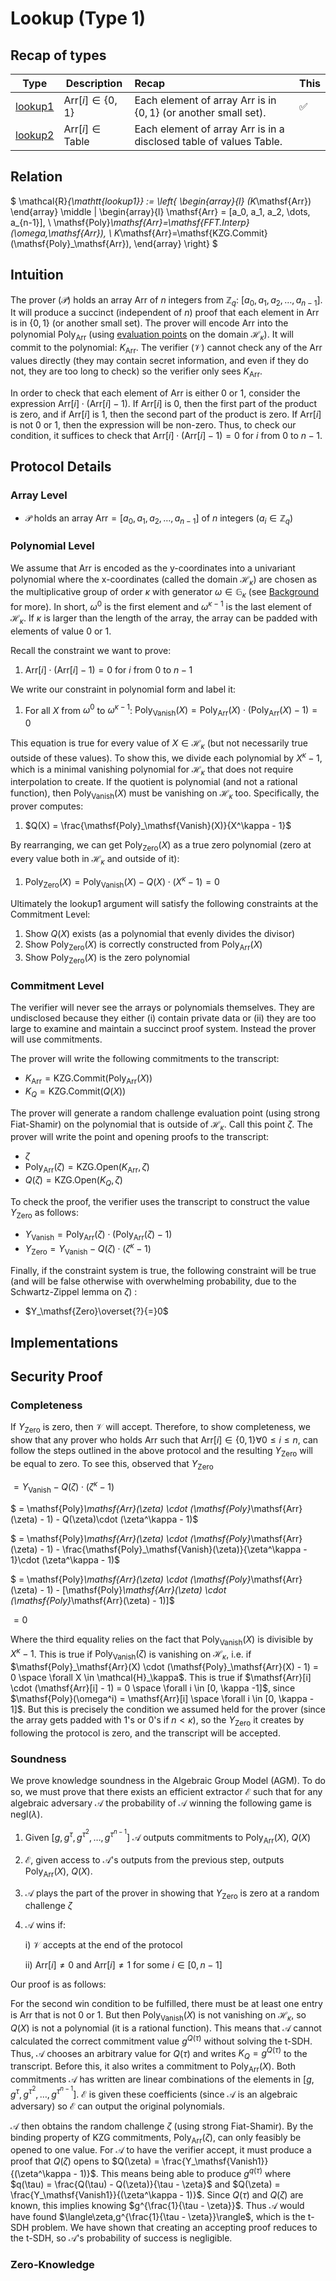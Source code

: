 # Lookup (Type 1)

## Recap of types

| Type                 | Description                         | Recap                                                        | This |
| -------------------- | ----------------------------------- | :----------------------------------------------------------- | ---- |
| [lookup1](./lookup1) | $\mathsf{Arr}[i]\in \{0,1\}$        | Each element of array $\mathsf{Arr}$ is in $\{0,1\}$ (or another small set). | ✅    |
| [lookup2](./lookup2) | $\mathsf{Arr}[i]\in \mathsf{Table}$ | Each element of array $\mathsf{Arr}$ is in a disclosed table of values $\mathsf{Table}$. |      |

## Relation

$ \mathcal{R}_{\mathtt{lookup1}} := \left\{ \begin{array}{l} (K_\mathsf{Arr}) \end{array} \middle | \begin{array}{l} \mathsf{Arr} = [a_0, a_1, a_2, \dots, a_{n-1}], \\ \mathsf{Poly}_\mathsf{Arr}=\mathsf{FFT.Interp}(\omega,\mathsf{Arr}), \\ K_\mathsf{Arr}=\mathsf{KZG.Commit}(\mathsf{Poly}_\mathsf{Arr}), \end{array} \right\} $

## Intuition

The prover ($\mathcal{P}$) holds an array $\mathsf{Arr}$ of $n$ integers from $\mathbb{Z}_q$: $[a_0, a_1, a_2, \dots, a_{n-1}]$. It will produce a succinct (independent of $n$) proof that each element in $\mathsf{Arr}$ is in $\{0,1\}$ (or another small set). The prover will encode $\mathsf{Arr}$ into the polynomial $\mathsf{Poly}_\mathsf{Arr}$ (using [evaluation points]() on the domain $\mathcal{H}_\kappa$). It will commit to the polynomial: $K_\mathsf{Arr}$. The verifier ($\mathcal{V}$) cannot check any of the $\mathsf{Arr}$ values directly (they may contain secret information, and even if they do not, they are too long to check) so the verifier only sees $K_\mathsf{Arr}$.

In order to check that each element of $\mathsf{Arr}$ is either 0 or 1, consider the expression $\mathsf{Arr}[i] \cdot (\mathsf{Arr}[i] - 1)$. If $\mathsf{Arr}[i]$ is 0, then the first part of the product is zero, and if $\mathsf{Arr}[i]$ is 1, then the second part of the product is zero. If $\mathsf{Arr}[i]$ is not 0 or 1, then the expression will be non-zero. Thus, to check our condition, it suffices to check that $\mathsf{Arr}[i] \cdot (\mathsf{Arr}[i] - 1) = 0$ for $i$ from 0 to $n-1$.

## Protocol Details

### Array Level

* $\mathcal{P}$ holds an array $\mathsf{Arr} = [a_0, a_1, a_2, \dots, a_{n-1}]$ of $n$ integers ($a_i \in \mathbb{Z}_q$)

### Polynomial Level

We assume that $\mathsf{Arr}$ is encoded as the y-coordinates into a univariant polynomial where the x-coordinates (called the domain $\mathcal{H}_\kappa$) are chosen as the multiplicative group of order $\kappa$ with generator $\omega\in\mathbb{G}_\kappa$ (see [Background](../background/poly-iop.md) for more). In short, $\omega^0$ is the first element and $\omega^{\kappa-1}$ is the last element of $\mathcal{H}_\kappa$. If $\kappa$ is larger than the length of the array, the array can be padded with elements of value 0 or 1.

Recall the constraint we want to prove: 

1. $\mathsf{Arr}[i] \cdot (\mathsf{Arr}[i] - 1) = 0$ for $i$ from 0 to $n-1$

We write our constraint in polynomial form and label it:

1. For all $X$ from $\omega^0$ to $\omega^{\kappa-1}$: $\mathsf{Poly}_\mathsf{Vanish}(X)=\mathsf{Poly}_\mathsf{Arr}(X) \cdot (\mathsf{Poly}_\mathsf{Arr}(X) - 1) =0$ 

This equation is true for every value of $X \in \mathcal{H}_\kappa$ (but not necessarily true outside of these values). To show this, we divide each polynomial by  $X^\kappa - 1$, which is a minimal vanishing polynomial for $\mathcal{H}_\kappa$ that does not require interpolation to create. If the quotient is polynomial (and not a rational function), then $\mathsf{Poly}_\mathsf{Vanish}(X)$ must be vanishing on $\mathcal{H}_\kappa$ too. Specifically, the prover computes:

1. $Q(X) = \frac{\mathsf{Poly}_\mathsf{Vanish}(X)}{X^\kappa - 1}$

By rearranging, we can get $\mathsf{Poly}_\mathsf{Zero}(X)$ as a true zero polynomial (zero at every value both in $\mathcal{H}_\kappa$ and outside of it):

1. $\mathsf{Poly}_\mathsf{Zero}(X)=\mathsf{Poly}_\mathsf{Vanish}(X) - Q(X)\cdot (X^\kappa - 1)=0$

Ultimately the lookup1 argument will satisfy the following constraints at the Commitment Level:

1. Show $Q(X)$ exists (as a polynomial that evenly divides the divisor)
2. Show $\mathsf{Poly}_\mathsf{Zero}(X)$ is correctly constructed from $\mathsf{Poly}_\mathsf{Arr}(X)$
3. Show $\mathsf{Poly}_\mathsf{Zero}(X)$ is the zero polynomial

### Commitment Level

The verifier will never see the arrays or polynomials themselves. They are undisclosed because they either (i) contain private data or (ii) they are too large to examine and maintain a succinct proof system. Instead the prover will use commitments.

The prover will write the following commitments to the transcript:

* $K_\mathsf{Arr}=\mathsf{KZG.Commit}(\mathsf{Poly}_\mathsf{Arr}(X))$
* $K_Q=\mathsf{KZG.Commit}(Q(X))$

The prover will generate a random challenge evaluation point (using strong Fiat-Shamir) on the polynomial that is outside of $\mathcal{H}_\kappa$. Call this point $\zeta$. The prover will write the point and opening proofs to the transcript:

* $\zeta$
* $\mathsf{Poly}_\mathsf{Arr}(\zeta)=\mathsf{KZG.Open}(K_\mathsf{Arr},\zeta)$
* $Q(\zeta)=\mathsf{KZG.Open}(K_Q,\zeta)$

To check the proof, the verifier uses the transcript to construct the value $Y_\mathsf{Zero}$ as follows:

* $Y_\mathsf{Vanish}=\mathsf{Poly}_\mathsf{Arr}(\zeta) \cdot (\mathsf{Poly}_\mathsf{Arr}(\zeta) - 1)$
* $Y_\mathsf{Zero}=Y_\mathsf{Vanish} - Q(\zeta)\cdot (\zeta^\kappa - 1)$

Finally, if the constraint system is true, the following constraint will be true (and will be false otherwise with overwhelming probability, due to the Schwartz-Zippel lemma on $\zeta$) :

* $Y_\mathsf{Zero}\overset{?}{=}0$

## Implementations



## Security Proof

### Completeness

If $Y_\mathsf{Zero}$ is zero, then $\mathcal{V}$ will accept. Therefore, to show completeness, we show that any prover who holds $\mathsf{Arr}$  such that $\mathsf{Arr}[i] \in \{0, 1\} \forall 0 \leq i \leq n$, can follow the steps outlined in the above protocol and the resulting $Y_\mathsf{Zero}$ will be equal to zero.  To see this, observed that $Y_\mathsf{Zero}$

$= Y_\mathsf{Vanish}  - Q(\zeta)\cdot (\zeta^\kappa - 1)$

$ = \mathsf{Poly}_\mathsf{Arr}(\zeta) \cdot (\mathsf{Poly}_\mathsf{Arr}(\zeta) - 1) - Q(\zeta)\cdot (\zeta^\kappa - 1)$

$ = \mathsf{Poly}_\mathsf{Arr}(\zeta) \cdot (\mathsf{Poly}_\mathsf{Arr}(\zeta) - 1) - \frac{\mathsf{Poly}_\mathsf{Vanish}(\zeta)}{\zeta^\kappa - 1}\cdot (\zeta^\kappa - 1)$

$ = \mathsf{Poly}_\mathsf{Arr}(\zeta) \cdot (\mathsf{Poly}_\mathsf{Arr}(\zeta) - 1) - [\mathsf{Poly}_\mathsf{Arr}(\zeta) \cdot (\mathsf{Poly}_\mathsf{Arr}(\zeta) - 1)]$

$= 0$

Where the third equality relies on the fact that $\mathsf{Poly_{Vanish}}(X)$ is divisible by $X^\kappa -1$. This is true if $\mathsf{Poly_{Vanish}}(\zeta)$ is vanishing on $\mathcal{H}_\kappa$, i.e. if $\mathsf{Poly}_\mathsf{Arr}(X) \cdot (\mathsf{Poly}_\mathsf{Arr}(X) - 1) = 0 \space \forall X \in \mathcal{H}_\kappa$. This is true if $\mathsf{Arr}[i] \cdot (\mathsf{Arr}[i] - 1) = 0 \space \forall i \in [0, \kappa -1]$, since $\mathsf{Poly}(\omega^i) = \mathsf{Arr}[i] \space \forall i \in [0, \kappa - 1]$. But this is precisely the condition we assumed held for the prover (since the array gets padded with $1$'s or $0$'s if $n \lt \kappa$), so the $Y_\mathsf{Zero}$ it creates by following the protocol is zero, and the transcript will be accepted.

### Soundness

We prove knowledge soundness in the Algebraic Group Model (AGM). To do so, we must prove that there exists an efficient extractor $\mathcal{E}$ such that for any algebraic adversary $\mathcal{A}$ the probability of $\mathcal{A}$ winning the following game is $\mathsf{negl}(\lambda)$.

1. Given $[g, g^\tau, g^{\tau^2}, \dots,g^{\tau^{n-1}}]$ $\mathcal{A}$ outputs commitments to $\mathsf{Poly}_\mathsf{Arr}(X)$, $Q(X)$

2. $\mathcal{E}$, given access to $\mathcal{A}$'s outputs from the previous step, outputs $\mathsf{Poly}_\mathsf{Arr}(X)$, $Q(X)$.

3. $\mathcal{A}$ plays the part of the prover in showing that $Y_{\mathsf{Zero}}$ is zero at a random challenge $\zeta$

4. $\mathcal{A}$ wins if: 

   i) $\mathcal{V}$ accepts at the end of the protocol

   ii) $\mathsf{Arr}[i]\neq 0$ and  $\mathsf{Arr}[i]\neq 1$ for some $i \in [0, n-1]$

Our proof is as follows:

For the second win condition to be fulfilled, there must be at least one entry is $\mathsf{Arr}$ that is not 0 or 1. But then $\mathsf{Poly}_\mathsf{Vanish}(X)$ is not vanishing on $\mathcal{H}_\kappa$, so $Q(X)$ is not a polynomial (it is a rational function). This means that $\mathcal{A}$ cannot calculated the correct commitment value $g^{Q(\tau)}$ without solving the t-SDH. Thus, $\mathcal{A}$ chooses an arbitrary value for $Q(\tau)$ and writes $K_Q = g^{Q(\tau)}$ to the transcript. Before this, it also writes a commitment to  $\mathsf{Poly}_\mathsf{Arr}(X)$. Both commitments $\mathcal{A}$ has written are linear combinations of the elements in $[g, g^\tau, g^{\tau^2}, \dots,g^{\tau^{n-1}}]$. $\mathcal{E}$ is given these coefficients (since $\mathcal{A}$ is an algebraic adversary) so $\mathcal{E}$ can output the original polynomials.

$\mathcal{A}$ then obtains the random challenge $\zeta$ (using strong Fiat-Shamir). By the binding property of KZG commitments, $\mathsf{Poly}_\mathsf{Arr}(\zeta)$, can only feasibly be opened to one value. For $\mathcal{A}$ to have the verifier accept, it must produce a proof that $Q(\zeta)$ opens to $Q(\zeta) = \frac{Y_\mathsf{Vanish1}}{(\zeta^\kappa - 1)}$. This means being able to produce $g^{q(\tau)}$ where $q(\tau) = \frac{Q(\tau) - Q(\zeta)}{\tau - \zeta}$ and $Q(\zeta) = \frac{Y_\mathsf{Vanish1}}{(\zeta^\kappa - 1)}$. Since $Q(\tau)$ and $Q(\zeta)$ are known, this implies knowing $g^{\frac{1}{\tau - \zeta}}$. Thus $\mathcal{A}$ would have found $\langle\zeta,g^{\frac{1}{\tau - \zeta}}\rangle$, which is the t-SDH problem. We have shown that creating an accepting proof reduces to the t-SDH, so $\mathcal{A}$'s probability of success is negligible.

### Zero-Knowledge
<!--
We prove that the above protocol is zero-knowledge when $\mathsf{PolyCommit}_\mathsf{Ped}$ (from the KZG paper) is used for the polynomial commitments. We do so by constructing a probabilistic polynomial time simulator $\mathcal{S}$ that knows the trapdoor $\tau$, which, for every (possibly malicious) verifier $\mathcal{V}$, can output a view of the execution of the protocol that is indistinguishable from the view produced by the real execution of the program.

The simulator $\mathcal{S}$ chooses an arbitrary value for ${\mathsf{Poly}_\mathsf{Arr}(\tau)}$, then computes $g^{\mathsf{Poly}_\mathsf{Arr}(\tau)}$ to write as the commitment $ K_\mathsf{Arr}$. $\mathcal{S}$ then generates the challenge evaluation point $\rho$ (by strong Fiat-Shamir) and computes $Q(\tau)$ using $\rho$ and the value it chose for ${\mathsf{Poly}_\mathsf{Arr}(\tau)}$. $\mathcal{S}$ writes the commitment $K_Q = g^{Q(\tau)}$.

Now, $\mathcal{S}$ generates the second random challenge point $\zeta$ (which we assume is not in $\mathcal{H}_\kappa$; if it is in $\mathcal{H}_\kappa$, $\mathcal{S}$ simply restarts and runs from the beginning). This is once again by strong Fiat-Shamir.  $\mathcal{S}$ then create fake opening proofs for ${\mathsf{Poly}_\mathsf{Arr}(\zeta)}$, to an arbitrary value. This is done using the knowledge of $\tau$, calculating the witness polynomial $q(\tau) = \frac{{f(\tau) - f(\zeta)}}{\tau - \zeta}$.

Finally, $\mathcal{S}$ creates a fake opening proof for $Q(\zeta) = \frac{Y_\mathsf{Vanish1}}{(\zeta^\kappa - 1)}$. This is done using knowledge of $\tau$ to calculate an accepting witness $q(\tau)$, as above. This means that $Y_\mathsf{Zero}$ will be zero, and the transcript will be accepted by the verifier. It is indistinguishable from a transcript generates from a real execution, since $\mathsf{PolyCommit}_\mathsf{Ped}$ has the property of Indistinguishability of Commitments due to the randomization by $h^{\hat{\phi}(x)}$. 
-->